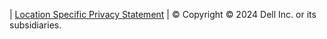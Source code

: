 ---
---
<a href="https://github.com/cloudify-cosmo/" target="_blank" class="social-github"><i class="fa fa-github"></i></a> | <a href="https://www.dell.com/learn/lc/en/lccorp1/policies-privacy-country-specific-privacy-policy"> Location Specific Privacy Statement</a> | © Copyright © 2024 Dell Inc. or its subsidiaries.
